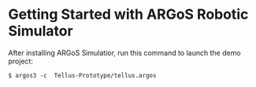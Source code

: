 # Getting Started with ARGoS Robotic Simulator 

After installing ARGoS Simulatior, run this command to launch the demo project:

`
$ argos3 -c  Tellus-Prototype/tellus.argos
`
